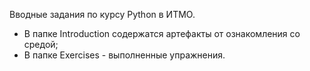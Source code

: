 Вводные задания по курсу Python в ИТМО.

- В папке Introduction содержатся артефакты от ознакомления со средой;
- В папке Exercises - выполненные упражнения.